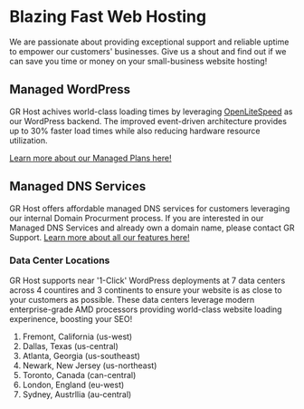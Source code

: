 # Blazing Fast Web Hosting

We are passionate about providing exceptional support and reliable uptime to empower our customers' businesses. Give us a shout and find out if we can save you time or money on your small-business website hosting!

## Managed WordPress

GR Host achives world-class loading times by leveraging [OpenLiteSpeed](https://openlitespeed.org/) as our WordPress backend. The improved event-driven architecture provides up to 30% faster load times while also reducing hardware resource utilization.

[Learn more about our Managed Plans here!](https://grhost.net/pages/plans/)

## Managed DNS Services

GR Host offers affordable managed DNS services for customers leveraging our internal Domain Procurment process. If you are interested in our Managed DNS Services and already own a domain name, please contact GR Support.
[Learn more about all our features here!](https://grhost.net/pages/features/)

### Data Center Locations

GR Host supports near '1-Click' WordPress deployments at 7 data centers across 4 countires and 3 continents to ensure your website is as close to your customers as possible. These data centers leverage modern enterprise-grade AMD processors providing world-class website loading experinence, boosting your SEO!

1. Fremont, California (us-west)
2. Dallas, Texas (us-central)
3. Atlanta, Georgia (us-southeast)
4. Newark, New Jersey (us-northeast)
5. Toronto, Canada (can-central)
6. London, England (eu-west)
7. Sydney, Austrllia (au-central)
